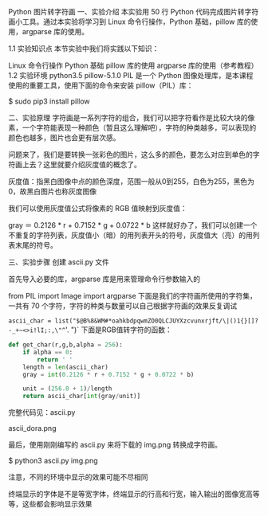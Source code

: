 Python 图片转字符画
一、实验介绍
本实验用 50 行 Python 代码完成图片转字符画小工具。通过本实验将学习到 Linux 命令行操作，Python 基础，pillow 库的使用，argparse 库的使用。

1.1 实验知识点
本节实验中我们将实践以下知识：

Linux 命令行操作
Python 基础
pillow 库的使用
argparse 库的使用（参考教程）
1.2 实验环境
python3.5
pillow-5.1.0
PIL 是一个 Python 图像处理库，是本课程使用的重要工具，使用下面的命令来安装 pillow（PIL）库：

$ sudo pip3 install pillow


二、实验原理
字符画是一系列字符的组合，我们可以把字符看作是比较大块的像素，一个字符能表现一种颜色（暂且这么理解吧），字符的种类越多，可以表现的颜色也越多，图片也会更有层次感。

问题来了，我们是要转换一张彩色的图片，这么多的颜色，要怎么对应到单色的字符画上去？这里就要介绍灰度值的概念了。

灰度值：指黑白图像中点的颜色深度，范围一般从0到255，白色为255，黑色为0，故黑白图片也称灰度图像

我们可以使用灰度值公式将像素的 RGB 值映射到灰度值：

gray ＝ 0.2126 * r + 0.7152 * g + 0.0722 * b
这样就好办了，我们可以创建一个不重复的字符列表，灰度值小（暗）的用列表开头的符号，灰度值大（亮）的用列表末尾的符号。

三、实验步骤
创建 ascii.py 文件

首先导入必要的库，argparse 库是用来管理命令行参数输入的

from PIL import Image
import argparse
下面是我们的字符画所使用的字符集，一共有 70 个字符，字符的种类与数量可以自己根据字符画的效果反复调试

`ascii_char = list("$@B%8&WM#*oahkbdpqwmZO0QLCJUYXzcvunxrjft/\|()1{}[]?-_+~<>i!lI;:,\"^`'. ")`
下面是RGB值转字符的函数：

```python
def get_char(r,g,b,alpha = 256):
    if alpha == 0:
        return ' '
    length = len(ascii_char)
    gray = int(0.2126 * r + 0.7152 * g + 0.0722 * b)

    unit = (256.0 + 1)/length
    return ascii_char[int(gray/unit)]
```
完整代码见：ascii.py 



ascii_dora.png

最后，使用刚刚编写的 ascii.py 来将下载的 img.png 转换成字符画。

$ python3 ascii.py img.png


注意，不同的环境中显示的效果可能不尽相同

终端显示的字体是不是等宽字体，终端显示的行高和行宽，输入输出的图像宽高等等，这些都会影响显示效果

